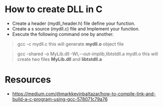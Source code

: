 
# How to create DLL in C
 * Create a header (mydll_header.h) file define your function.
 * Create a s source (mydll.c) file and Implement your function.
 * Execute the following command one by another.


> gcc -c mydll.c 
> this will generate **mydll.o** object file

> gcc -shared -o MyLib.dll -Wl,--out-implib,libtstdll.a mydll.o 
> this will create two files **MyLib.dll** and **libtstdll.a**


# Resources
* https://medium.com/@markkevinbaltazar/how-to-compile-link-and-build-a-c-program-using-gcc-578071c79a76